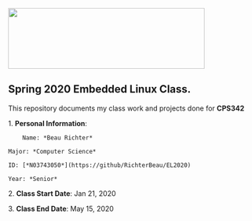 <img src="https://www.newpaltz.edu/media/identity/logos/newpaltzlogo.jpg" width="400" height="124">


**Spring 2020 Embedded Linux Class.**
---------------------------------------------------------------------------

This repository documents my class work and projects done for **CPS342**
	
   1\. **Personal Information**:
	   
        Name: *Beau Richter*

   	Major: *Computer Science*
	
   	ID: [*N03743050*](https://github/RichterBeau/EL2020)
	
   	Year: *Senior*
	
   2\. **Class Start Date**: Jan 21, 2020 
	
   3\. **Class End Date**: May 15, 2020
